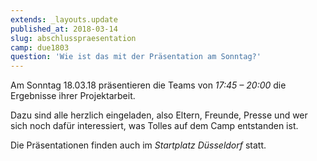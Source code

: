 ```yaml
---
extends: _layouts.update
published_at: 2018-03-14
slug: abschlusspraesentation
camp: due1803
question: 'Wie ist das mit der Präsentation am Sonntag?'
---
```


Am Sonntag 18.03.18 präsentieren die Teams von *17:45 – 20:00* die Ergebnisse ihrer Projektarbeit.

Dazu sind alle herzlich eingeladen, also Eltern, Freunde, Presse und wer sich noch dafür interessiert, was Tolles auf dem Camp entstanden ist.

Die Präsentationen finden auch im _Startplatz Düsseldorf_ statt.
